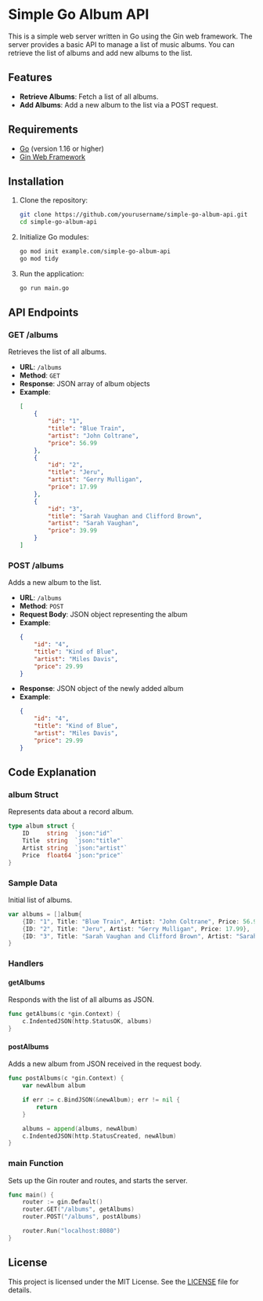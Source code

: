 # Simple Go Album API

This is a simple web server written in Go using the Gin web framework. The server provides a basic API to manage a list of music albums. You can retrieve the list of albums and add new albums to the list.

## Features

- **Retrieve Albums**: Fetch a list of all albums.
- **Add Albums**: Add a new album to the list via a POST request.

## Requirements

- [Go](https://golang.org/doc/install) (version 1.16 or higher)
- [Gin Web Framework](https://github.com/gin-gonic/gin)

## Installation

1. Clone the repository:
   ```sh
   git clone https://github.com/yourusername/simple-go-album-api.git
   cd simple-go-album-api
   ```

2. Initialize Go modules:
   ```sh
   go mod init example.com/simple-go-album-api
   go mod tidy
   ```

3. Run the application:
   ```sh
   go run main.go
   ```

## API Endpoints

### GET /albums

Retrieves the list of all albums.

- **URL**: `/albums`
- **Method**: `GET`
- **Response**: JSON array of album objects
- **Example**:
  ```json
  [
      {
          "id": "1",
          "title": "Blue Train",
          "artist": "John Coltrane",
          "price": 56.99
      },
      {
          "id": "2",
          "title": "Jeru",
          "artist": "Gerry Mulligan",
          "price": 17.99
      },
      {
          "id": "3",
          "title": "Sarah Vaughan and Clifford Brown",
          "artist": "Sarah Vaughan",
          "price": 39.99
      }
  ]
  ```

### POST /albums

Adds a new album to the list.

- **URL**: `/albums`
- **Method**: `POST`
- **Request Body**: JSON object representing the album
- **Example**:
  ```json
  {
      "id": "4",
      "title": "Kind of Blue",
      "artist": "Miles Davis",
      "price": 29.99
  }
  ```
- **Response**: JSON object of the newly added album
- **Example**:
  ```json
  {
      "id": "4",
      "title": "Kind of Blue",
      "artist": "Miles Davis",
      "price": 29.99
  }
  ```

## Code Explanation

### album Struct

Represents data about a record album.
```go
type album struct {
	ID     string  `json:"id"`
	Title  string  `json:"title"`
	Artist string  `json:"artist"`
	Price  float64 `json:"price"`
}
```

### Sample Data

Initial list of albums.
```go
var albums = []album{
	{ID: "1", Title: "Blue Train", Artist: "John Coltrane", Price: 56.99},
	{ID: "2", Title: "Jeru", Artist: "Gerry Mulligan", Price: 17.99},
	{ID: "3", Title: "Sarah Vaughan and Clifford Brown", Artist: "Sarah Vaughan", Price: 39.99},
}
```

### Handlers

#### getAlbums

Responds with the list of all albums as JSON.
```go
func getAlbums(c *gin.Context) {
	c.IndentedJSON(http.StatusOK, albums)
}
```

#### postAlbums

Adds a new album from JSON received in the request body.
```go
func postAlbums(c *gin.Context) {
	var newAlbum album

	if err := c.BindJSON(&newAlbum); err != nil {
		return
	}

	albums = append(albums, newAlbum)
	c.IndentedJSON(http.StatusCreated, newAlbum)
}
```

### main Function

Sets up the Gin router and routes, and starts the server.
```go
func main() {
	router := gin.Default()
	router.GET("/albums", getAlbums)
	router.POST("/albums", postAlbums)

	router.Run("localhost:8080")
}
```

## License

This project is licensed under the MIT License. See the [LICENSE](LICENSE) file for details.
```